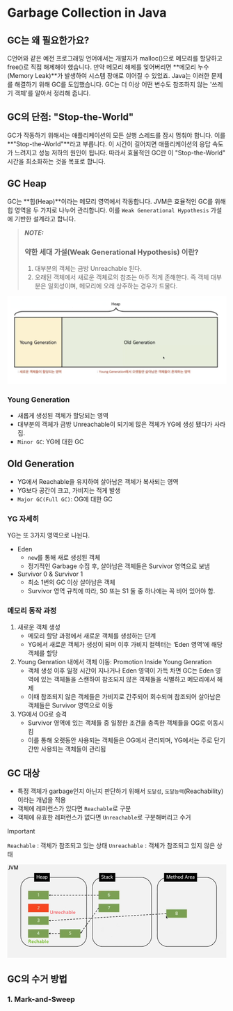 # Garbage Collection in Java
## GC는 왜 필요한가요?
C언어와 같은 예전 프로그래밍 언어에서는 개발자가 malloc()으로 메모리를 할당하고 free()로 직접 해제해야 했습니다.
만약 메모리 해제를 잊어버리면 **메모리 누수(Memory Leak)**가 발생하여 시스템 장애로 이어질 수 있었죠.
Java는 이러한 문제를 해결하기 위해 GC를 도입했습니다.
GC는 더 이상 어떤 변수도 참조하지 않는 '쓰레기 객체'를 알아서 정리해 줍니다.

## GC의 단점: "Stop-the-World"
GC가 작동하기 위해서는 애플리케이션의 모든 실행 스레드를 잠시 멈춰야 합니다.
이를 **"Stop-the-World"**라고 부릅니다. 
이 시간이 길어지면 애플리케이션의 응답 속도가 느려지고 성능 저하의 원인이 됩니다.
따라서 효율적인 GC란 이 "Stop-the-World" 시간을 최소화하는 것을 목표로 합니다.

## GC Heap
GC는 **힙(Heap)**이라는 메모리 영역에서 작동합니다.
JVM은 효율적인 GC를 위해 힙 영역을 두 가지로 나누어 관리합니다.
이를 `Weak Generational Hypothesis` 가설에 기반한 설계라고 합니다.

> **_NOTE:_**
> ### 약한 세대 가설(Weak Generational Hypothesis) 이란?
> 1. 대부분의 객체는 금방 Unreachable 된다.
> 2. 오래된 객체에서 새로운 객체로의 참조는 아주 적게 존해한다.
> 즉 객체 대부분은 일회성이며, 메모리에 오래 상주하는 경우가 드물다.

![gc-heap](image-1.png)
### Young Generation
- 새롭게 생성된 객체가 할당되는 영역
- 대부분의 객체가 금방 Unreachable이 되기에 많은 객체가 YG에 생성 됐다가 사라짐.
- `Minor GC`: YG에 대한 GC

## Old Generation
- YG에서 Reachable을 유지하여 살아남은 객체가 복사되는 영역
- YG보다 공간이 크고, 가비지는 적게 발생
- `Major GC(Full GC)`: OG에 대한 GC


### YG 자세히
YG는 또 3가지 영역으로 나뉜다.
- Eden
    - `new`를 통해 새로 생성된 객체
    - 정기적인 Garbage 수집 후, 살아남은 객체들은 Survivor 영역으로 보냄
- Survivor 0 & Survivor 1
    - 최소 1번의 GC 이상 살아남은 객체
    - Survivor 영역 규칙에 따라, S0 또는 S1 둘 중 하나에는 꼭 비어 있어야 함.

### 메모리 동작 과정
1. 새로운 객체 생성
    - 메모리 할당 과정에서 새로운 객체를 생성하는 단계
    - YG에서 새로운 객체가 생성이 되며 이후 가비지 컬렉터는 ‘Eden 영역’에 해당 객체를 할당
2. Young Genration 내에서 객체 이동: Promotion Inside Young Genration
    - 객체 생성 이후 일정 시간이 지나거나 Eden 영역이 가득 차면 GC는 Eden 영역에 있는 객체들을 스캔하여 참조되지 않은 객체들을 식별하고 메모리에서 해제
    - 이때 참조되지 않은 객체들은 가비지로 간주되어 회수되며 참조되어 살아남은 객체들은 Survivor 영역으로 이동
3. YG에서 OG로 승격
    - Survivor 영역에 있는 객체들 중 일정한 조건을 충족한 객체들을 OG로 이동시킴
    - 이를 통해 오랫동안 사용되는 객체들은 OG에서 관리되며, YG에서는 주로 단기간만 사용되는 객체들이 관리됨


## GC 대상

- 특정 객체가 garbage인지 아닌지 판단하기 위해서 `도달성`, `도달능력`(Reachability) 이라는 개념을 적용
- 객체에 레퍼런스가 있다면 `Reachable`로 구분
- 객체에 유효한 레퍼런스가 없다면 `Unreachable`로 구분해버리고 수거 

> [!important]
> `Reachable` : 객체가 참조되고 있는 상태
> `Unreachable` : 객체가 참조되고 있지 않은 상태

![gc-target](image.png)



## GC의 수거 방법
### 1. Mark-and-Sweep
